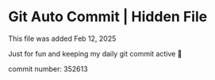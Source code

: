 # Git Auto Commit | Hidden File

This file was added Feb 12, 2025

Just for fun and keeping my daily git commit active 🤪

commit number: 352613
